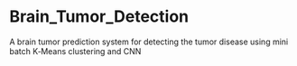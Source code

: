 # Brain_Tumor_Detection
A brain tumor prediction system for detecting the tumor disease using mini batch K‑Means clustering and CNN

